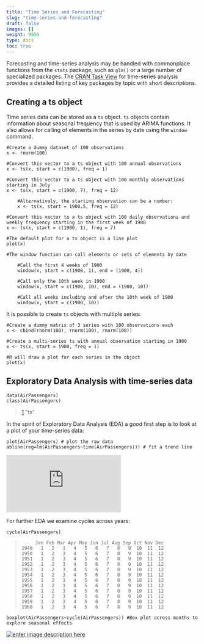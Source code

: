 ```yaml
---
title: "Time Series and Forecasting"
slug: "time-series-and-forecasting"
draft: false
images: []
weight: 9956
type: docs
toc: true
---
```


Forecasting and time-series analysis may be handled with commonplace functions from the `stats` package, such as `glm()` or a large number of specialized packages. The [CRAN Task View][1] for time-series analysis provides a detailed listing of key packages by topic with short descriptions.


  [1]: https://cran.r-project.org/web/views/TimeSeries.html

## Creating a ts object
Time series data can be stored as a `ts` object. `ts` objects contain information about seasonal frequency that is used by ARIMA functions. It also allows for calling of elements in the series by date using the `window` command.

    #Create a dummy dataset of 100 observations
    x <- rnorm(100)

    #Convert this vector to a ts object with 100 annual observations
    x <- ts(x, start = c(1900), freq = 1)

    #Convert this vector to a ts object with 100 monthly observations starting in July
    x <- ts(x, start = c(1900, 7), freq = 12)

        #Alternatively, the starting observation can be a number:
        x <- ts(x, start = 1900.5, freq = 12)

    #Convert this vector to a ts object with 100 daily observations and weekly frequency starting in the first week of 1900
    x <- ts(x, start = c(1900, 1), freq = 7)

    #The default plot for a ts object is a line plot    
    plot(x)

    #The window function can call elements or sets of elements by date
        
        #Call the first 4 weeks of 1900
        window(x, start = c(1900, 1), end = (1900, 4))

        #Call only the 10th week in 1900
        window(x, start = c(1900, 10), end = (1900, 10))

        #Call all weeks including and after the 10th week of 1900
        window(x, start = c(1900, 10)) 

It is possible to create `ts` objects with multiple series:

    #Create a dummy matrix of 3 series with 100 observations each
    x <- cbind(rnorm(100), rnorm(100), rnorm(100))
    
    #Create a multi-series ts with annual observation starting in 1900
    x <- ts(x, start = 1900, freq = 1)

    #R will draw a plot for each series in the object
    plot(x)


    
    

## Exploratory Data Analysis with time-series data
    data(AirPassengers)
    class(AirPassengers)
   

> [1] "ts"

In the spirit of Exploratory Data Analysis (EDA) a good first step is to look at a plot of your time-series data:

    plot(AirPassengers) # plot the raw data
    abline(reg=lm(AirPassengers~time(AirPassengers))) # fit a trend line
[![enter image description here][1]][1]

For further EDA we examine cycles across years:

    cycle(AirPassengers)

>          Jan Feb Mar Apr May Jun Jul Aug Sep Oct Nov Dec
>     1949   1   2   3   4   5   6   7   8   9  10  11  12
>     1950   1   2   3   4   5   6   7   8   9  10  11  12
>     1951   1   2   3   4   5   6   7   8   9  10  11  12
>     1952   1   2   3   4   5   6   7   8   9  10  11  12
>     1953   1   2   3   4   5   6   7   8   9  10  11  12
>     1954   1   2   3   4   5   6   7   8   9  10  11  12
>     1955   1   2   3   4   5   6   7   8   9  10  11  12
>     1956   1   2   3   4   5   6   7   8   9  10  11  12
>     1957   1   2   3   4   5   6   7   8   9  10  11  12
>     1958   1   2   3   4   5   6   7   8   9  10  11  12
>     1959   1   2   3   4   5   6   7   8   9  10  11  12
>     1960   1   2   3   4   5   6   7   8   9  10  11  12

    boxplot(AirPassengers~cycle(AirPassengers)) #Box plot across months to explore seasonal effects
[![enter image description here][2]][2]


  [1]: http://i.stack.imgur.com/LnYZb.png
  [2]: http://i.stack.imgur.com/5ZvRj.png

